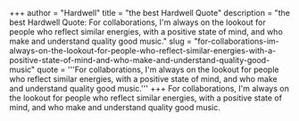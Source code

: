 +++
author = "Hardwell"
title = "the best Hardwell Quote"
description = "the best Hardwell Quote: For collaborations, I'm always on the lookout for people who reflect similar energies, with a positive state of mind, and who make and understand quality good music."
slug = "for-collaborations-im-always-on-the-lookout-for-people-who-reflect-similar-energies-with-a-positive-state-of-mind-and-who-make-and-understand-quality-good-music"
quote = '''For collaborations, I'm always on the lookout for people who reflect similar energies, with a positive state of mind, and who make and understand quality good music.'''
+++
For collaborations, I'm always on the lookout for people who reflect similar energies, with a positive state of mind, and who make and understand quality good music.
